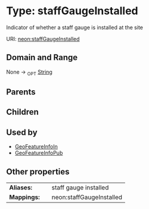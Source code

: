 
# Type: staffGaugeInstalled


Indicator of whether a staff gauge is installed at the site

URI: [neon:staffGaugeInstalled](https://data.neonscience.org/staffGaugeInstalled)


## Domain and Range

None ->  <sub>OPT</sub> [String](types/String.md)

## Parents


## Children


## Used by

 * [GeoFeatureInfoIn](GeoFeatureInfoIn.md)
 * [GeoFeatureInfoPub](GeoFeatureInfoPub.md)

## Other properties

|  |  |  |
| --- | --- | --- |
| **Aliases:** | | staff gauge installed |
| **Mappings:** | | neon:staffGaugeInstalled |

